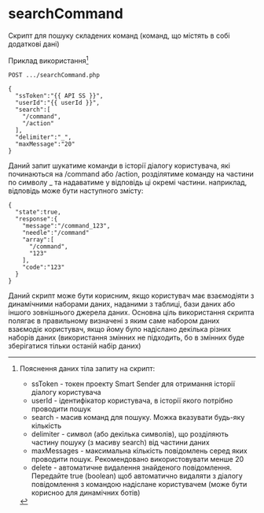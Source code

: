# searchCommand
Скрипт для пошуку складених команд (команд, що містять в собі додаткові дані)


Приклад використання[^1]

```
POST .../searchCommand.php
```

```
{
  "ssToken":"{{ API SS }}",
  "userId":"{{ userId }}",
  "search":[
    "/command",
    "/action"
  ],
  "delimiter":"_",
  "maxMessage":"20"
}
```

Даний запит шукатиме команди в історії діалогу користувача, які починаються на /command або /action, розділятиме команду на частини по символу _ та надаватиме у відповідь ці окремі частини.
наприклад, відповідь може бути наступного змісту:
```
{
  "state":true,
  "response":{
    "message":"/command_123",
    "needle":"/command"
    "array":[
      "/command",
      "123"
    ],
    "code":"123"
  }
}
```

Даний скрипт може бути корисним, якщо користувач має взаємодіяти з динамічними наборами даних, наданими з таблиці, бази даних або іншого зовнішнього джерела даних. Основна ціль використання скрипта полягає в правильному визначені з яким саме набором даних взаємодіє користувач, якщо йому було надіслано декілька різних наборів даних (використання змінних не підходить, бо в змінних буде зберігатися тільки останій набір даних)


[^1]: Пояснення даних тіла запиту на скрипт:
    - ssToken - токен проекту Smart Sender для отримання історії діалогу користувача
    - userId - ідентифікатор користувача, в історії якого потрібно проводити пошук
    - search - масив команд для пошуку. Можка вказувати будь-яку кількість
    - delimiter - символ (або декілька символів), що розділяють частину пошуку (з масиву search) від частини даних
    - maxMessages - максимальна кількість повідомлень серед яких проводити пошук. Рекомендовано використовувати менше 20
    - delete - автоматичне видалення знайденого повідомлення. Передайте true (boolean) щоб автоматично видаляти з діалогу повідомлення з командою надіслане користувачем (може бути корисноо для динамічних ботів)
